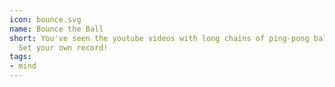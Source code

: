 ```yaml
---
icon: bounce.svg
name: Bounce the Ball
short: You've seen the youtube videos with long chains of ping-pong balls bouncing.
  Set your own record!
tags:
- mind
---
```

